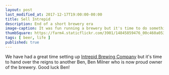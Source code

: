 ```yaml
---
layout: post
last_modified_at: 2017-12-17T19:00:00-00:00
title: Sell Intrepid
description: End of a short brewery era
image-caption: It was fun running a brewery but it's time to do something else
thumbSquare: https://farm4.staticflickr.com/3901/14845859476_00c460a053_q.jpg
tags: [ beer, life ]
published: true
---
```


We have had a great time setting up [Intrepid Brewing Company](https://twitter.com/Intrepidbrewing) but it's time to hand over the reigns to another 
Ben, Ben Milner who is now proud owner of the brewery. Good luck Ben!